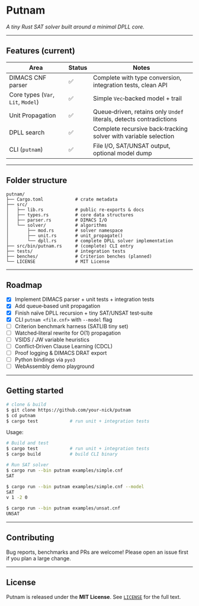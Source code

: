 # Putnam

*A tiny Rust SAT solver built around a minimal DPLL core.*

---

## Features (current)

| Area                               | Status | Notes                                                               |
| ---------------------------------- | ------ | ------------------------------------------------------------------- |
| DIMACS CNF parser                  | ✅      | Complete with type conversion, integration tests, clean API                 |
| Core types (`Var`, `Lit`, `Model`) | ✅      | Simple `Vec`‑backed model + trail                                   |
| Unit Propagation                   | ✅      | Queue‑driven, retains only `Undef` literals, detects contradictions |
| DPLL search                        | ✅      | Complete recursive back‑tracking solver with variable selection     |
| CLI (`putnam`)                     | ✅      | File I/O, SAT/UNSAT output, optional model dump                     |

---

## Folder structure

```text
putnam/
├── Cargo.toml            # crate metadata
├── src/
│   ├── lib.rs            # public re‑exports & docs
│   ├── types.rs          # core data structures
│   ├── parser.rs         # DIMACS I/O
│   └── solver/           # algorithms
│       ├── mod.rs        # solver namespace
│       ├── unit.rs       # unit_propagate()
│       └── dpll.rs       # complete DPLL solver implementation
├── src/bin/putnam.rs     # (complete) CLI entry
├── tests/                # integration tests
├── benches/              # Criterion benches (planned)
└── LICENSE               # MIT License
```

---

## Roadmap


  * [x] Implement DIMACS parser + unit tests + integration tests
  * [x] Add queue‑based unit propagation
  * [x] Finish naïve DPLL recursion + tiny SAT/UNSAT test‑suite
  * [x] CLI `putnam <file.cnf>` with `--model` flag
  * [ ] Criterion benchmark harness (SATLIB tiny set)
  * [ ] Watched‑literal rewrite for O(1) propagation
  * [ ] VSIDS / JW variable heuristics
  * [ ] Conflict‐Driven Clause Learning (CDCL)
  * [ ] Proof logging & DIMACS DRAT export
  * [ ] Python bindings via `pyo3`
  * [ ] WebAssembly demo playground

---

## Getting started

```bash
# clone & build
$ git clone https://github.com/your‑nick/putnam
$ cd putnam
$ cargo test            # run unit + integration tests
```

Usage:

```bash
# Build and test
$ cargo test            # run unit + integration tests
$ cargo build           # build CLI binary

# Run SAT solver
$ cargo run --bin putnam examples/simple.cnf
SAT

$ cargo run --bin putnam examples/simple.cnf --model
SAT
v 1 -2 0

$ cargo run --bin putnam examples/unsat.cnf  
UNSAT
```

---

## Contributing

Bug reports, benchmarks and PRs are welcome! Please open an issue first if you plan a large change.

---

## License

Putnam is released under the **MIT License**. See [`LICENSE`](LICENSE) for the full text.

